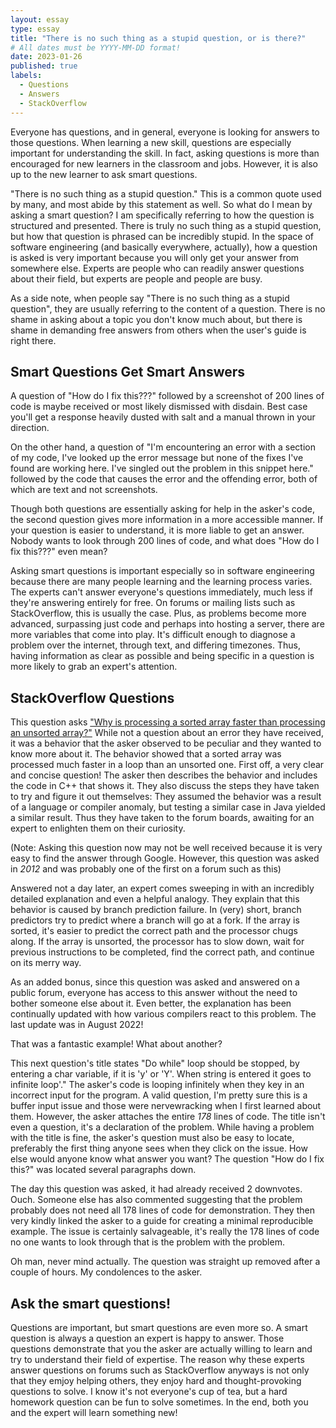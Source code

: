 ```yaml
---
layout: essay
type: essay
title: "There is no such thing as a stupid question, or is there?"
# All dates must be YYYY-MM-DD format!
date: 2023-01-26
published: true
labels:
  - Questions
  - Answers
  - StackOverflow
---
```


Everyone has questions, and in general, everyone is looking for answers to those questions. When learning a new skill, questions are especially important for understanding the skill. In fact, asking questions is more than encouraged for new learners in the classroom and jobs. However, it is also up to the new learner to ask smart questions.

"There is no such thing as a stupid question." This is a common quote used by many, and most abide by this statement as well. So what do I mean by asking a smart question? I am specifically referring to how the question is structured and presented. There is truly no such thing as a stupid question, but how that question is phrased can be incredibly stupid. In the space of software engineering (and basically everywhere, actually), how a question is asked is very important because you will only get your answer from somewhere else. Experts are people who can readily answer questions about their field, but experts are people and people are busy. 

As a side note, when people say "There is no such thing as a stupid question", they are usually referring to the content of a question. There is no shame in asking about a topic you don't know much about, but there is shame in demanding free answers from others when the user's guide is right there.

## Smart Questions Get Smart Answers

A question of "How do I fix this???" followed by a screenshot of 200 lines of code is maybe received or most likely dismissed with disdain. Best case you'll get a response heavily dusted with salt and a manual thrown in your direction. 

On the other hand, a question of "I'm encountering an error with a section of my code, I've looked up the error message but none of the fixes I've found are working here. I've singled out the problem in this snippet here." followed by the code that causes the error and the offending error, both of which are text and not screenshots. 

Though both questions are essentially asking for help in the asker's code, the second question gives more information in a more accessible manner. If your question is easier to understand, it is more liable to get an answer. Nobody wants to look through 200 lines of code, and what does "How do I fix this???" even mean?

Asking smart questions is important especially so in software engineering because there are many people learning and the learning process varies. The experts can't answer everyone's questions immediately, much less if they're answering entirely for free. On forums or mailing lists such as StackOverflow, this is usually the case. Plus, as problems become more advanced, surpassing just code and perhaps into hosting a server, there are more variables that come into play. It's difficult enough to diagnose a problem over the internet, through text, and differing timezones. Thus, having information as clear as possible and being specific in a question is more likely to grab an expert's attention.

## StackOverflow Questions

This question asks ["Why is processing a sorted array faster than processing an unsorted array?"](https://stackoverflow.com/questions/11227809/why-is-processing-a-sorted-array-faster-than-processing-an-unsorted-array) While not a question about an error they have received, it was a behavior that the asker observed to be peculiar and they wanted to know more about it. The behavior showed that a sorted array was processed much faster in a loop than an unsorted one. First off, a very clear and concise question! The asker then describes the behavior and includes the code in C++ that shows it. They also discuss the steps they have taken to try and figure it out themselves: They assumed the behavior was a result of a language or compiler anomaly, but testing a similar case in Java yielded a similar result. Thus they have taken to the forum boards, awaiting for an expert to enlighten them on their curiosity. 

(Note: Asking this question now may not be well received because it is very easy to find the answer through Google. However, this question was asked in *2012* and was probably one of the first on a forum such as this)

Answered not a day later, an expert comes sweeping in with an incredibly detailed explanation and even a helpful analogy. They explain that this behavior is caused by branch prediction failure. In (very) short, branch predictors try to predict where a branch will go at a fork. If the array is sorted, it's easier to predict the correct path and the processor chugs along. If the array is unsorted, the processor has to slow down, wait for previous instructions to be completed, find the correct path, and continue on its merry way.

As an added bonus, since this question was asked and answered on a public forum, everyone has access to this answer without the need to bother someone else about it. Even better, the explanation has been continually updated with how various compilers react to this problem. The last update was in August 2022!

That was a fantastic example! What about another?

This next question's title states "Do while" loop should be stopped, by entering a char variable, if it is 'y' or 'Y'. When string is entered it goes to infinite loop'." The asker's code is looping infinitely when they key in an incorrect input for the program. A valid question, I'm pretty sure this is a buffer input issue and those were nervewracking when I first learned about them. However, the asker attaches the entire *178* lines of code. The title isn't even a question, it's a declaration of the problem. While having a problem with the title is fine, the asker's question must also be easy to locate, preferably the first thing anyone sees when they click on the issue. How else would anyone know what answer you want? The question "How do I fix this?" was located several paragraphs down.

The day this question was asked, it had already received 2 downvotes. Ouch. Someone else has also commented suggesting that the problem probably does not need all 178 lines of code for demonstration. They then very kindly linked the asker to a guide for creating a minimal reproducible example. The issue is certainly salvageable, it's really the 178 lines of code no one wants to look through that is the problem with the problem. 

Oh man, never mind actually. The question was straight up removed after a couple of hours. My condolences to the asker.

## Ask the smart questions!

Questions are important, but smart questions are even more so. A smart question is always a question an expert is happy to answer. Those questions demonstrate that you the asker are actually willing to learn and try to understand their field of expertise. The reason why these experts answer questions on forums such as StackOverflow anyways is not only that they emjoy helping others, they enjoy hard and thought-provoking questions to solve. I know it's not everyone's cup of tea, but a hard homework question can be fun to solve sometimes. In the end, both you and the expert will learn something new!
